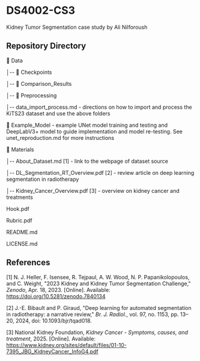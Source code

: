 # DS4002-CS3

Kidney Tumor Segmentation case study by Ali Nilforoush

## Repository Directory
📂 Data

│-- 📂 Checkpoints

│-- 📂 Comparison_Results

│-- 📂 Preprocessing

│-- data_import_process.md - directions on how to import and process the KiTS23 dataset and use the above folders

📂 Example_Model - example UNet model training and testing and DeepLabV3+ model to guide implementation and model re-testing. See unet_reproduction.md for more instructions

📂 Materials

│-- About_Dataset.md [1] - link to the webpage of dataset source

│-- DL_Segmentation_RT_Overview.pdf [2] - review article on deep learning segmentation in radiotherapy

│-- Kidney_Cancer_Overview.pdf [3] - overview on kidney cancer and treatments

Hook.pdf

Rubric.pdf

README.md

LICENSE.md

## References
[1] N. J. Heller, F. Isensee, R. Tejpaul, A. W. Wood, N. P. Papanikolopoulos, and C. Weight, "2023 Kidney and Kidney Tumor Segmentation Challenge," *Zenodo*, Apr. 18, 2023. [Online]. Available: https://doi.org/10.5281/zenodo.7840134

[2] J.-E. Bibault and P. Giraud, "Deep learning for automated segmentation in radiotherapy: a narrative review," *Br. J. Radiol.*, vol. 97, no. 1153, pp. 13–20, 2024, doi: 10.1093/bjr/tqad018.

[3] National Kidney Foundation, *Kidney Cancer - Symptoms, causes, and treatment*, 2025. [Online]. Available: https://www.kidney.org/sites/default/files/01-10-7395_JBG_KidneyCancer_InfoG4.pdf
